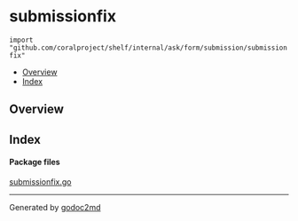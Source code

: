

# submissionfix
`import "github.com/coralproject/shelf/internal/ask/form/submission/submissionfix"`

* [Overview](#pkg-overview)
* [Index](#pkg-index)

## <a name="pkg-overview">Overview</a>



## <a name="pkg-index">Index</a>


#### <a name="pkg-files">Package files</a>
[submissionfix.go](/src/github.com/coralproject/shelf/internal/ask/form/submission/submissionfix/submissionfix.go) 










- - -
Generated by [godoc2md](http://godoc.org/github.com/davecheney/godoc2md)
